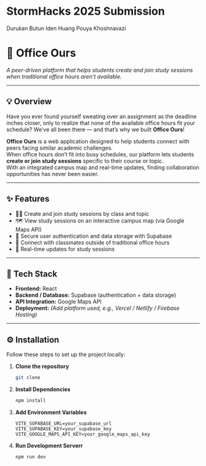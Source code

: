 # StormHacks 2025 Submission

Durukan Butun
Iden Huang
Pouya Khoshnavazi

# 🏫 Office Ours

_A peer-driven platform that helps students create and join study sessions when traditional office hours aren’t available._

---

## 💡 Overview

Have you ever found yourself sweating over an assignment as the deadline inches closer, only to realize that none of the available office hours fit your schedule? We’ve all been there — and that’s why we built **Office Ours**!

**Office Ours** is a web application designed to help students connect with peers facing similar academic challenges.  
When office hours don’t fit into busy schedules, our platform lets students **create or join study sessions** specific to their course or topic.  
With an integrated campus map and real-time updates, finding collaboration opportunities has never been easier.

---

## ✨ Features

- 🧑‍🏫 Create and join study sessions by class and topic
- 🗺️ View study sessions on an interactive campus map (via Google Maps API)
- 🔐 Secure user authentication and data storage with Supabase
- 💬 Connect with classmates outside of traditional office hours
- 🔄 Real-time updates for study sessions

---

## 🧰 Tech Stack

- **Frontend:** React
- **Backend / Database:** Supabase (authentication + data storage)
- **API Integration:** Google Maps API
- **Deployment:** _(Add platform used, e.g., Vercel / Netlify / Firebase Hosting)_

---

## ⚙️ Installation

Follow these steps to set up the project locally:

1. **Clone the repository**

   ```bash
   git clone
   ```

2. **Install Dependencies**

   ```bash
   npm install

3. **Add Environment Variables**

   ```
   VITE_SUPABASE_URL=your_supabase_url
   VITE_SUPABASE_KEY=your_supabase_key
   VITE_GOOGLE_MAPS_API_KEY=your_google_maps_api_key

4. **Run Development Serverr**

   ```bash
   npm run dev


